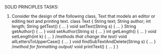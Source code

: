 SOLID PRINCIPLES TASKS:
1. Consider the design of the following class, Text that models an editor or editing text and
printing text.
class Text {
String text;
String author;
int length;
String getText() { ... }
void setText(String s) { ... }
String getAuthor() { ... }
void setAuthor(String s) { ... }
int getLength() { ... }
void setLength(int k) { ... }
/*methods that change the text*/
void allLettersToUpperCase() { ... }
void findSubTextAndDelete(String s) { ... }
/*method for formatting output*/
void printText() { ... }
}
